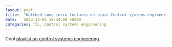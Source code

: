 ```yaml
---
layout: post
title:  "Watched some intro lectures on topic Control systems engineering"
date:   2023-12-02 19:44:00 +0200
categories: TIL, Control systems engineering
---
```

Cool [playlist on control systems engineering](https://www.youtube.com/playlist?list=PLA47nUxs3Tf6qBwKEB9IQpn9iL3ed3WhJ).

